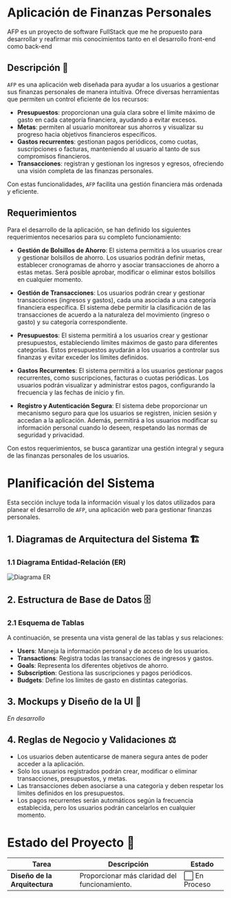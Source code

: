 
# Aplicación de Finanzas Personales

AFP es un proyecto de software FullStack que me he propuesto para desarrollar y reafirmar mis conocimientos tanto en el desarrollo front-end como back-end

## Descripción 📖

`AFP` es una aplicación web diseñada para ayudar a los usuarios a gestionar sus finanzas personales de manera intuitiva. Ofrece diversas herramientas que permiten un control eficiente de los recursos:

- **Presupuestos**: proporcionan una guía clara sobre el límite máximo de gasto en cada categoría financiera, ayudando a evitar excesos.
- **Metas**: permiten al usuario monitorear sus ahorros y visualizar su progreso hacia objetivos financieros específicos.
- **Gastos recurrentes**: gestionan pagos periódicos, como cuotas, suscripciones o facturas, manteniendo al usuario al tanto de sus compromisos financieros.
- **Transacciones**: registran y gestionan los ingresos y egresos, ofreciendo una visión completa de las finanzas personales.

Con estas funcionalidades, `AFP` facilita una gestión financiera más ordenada y eficiente.

## Requerimientos

Para el desarrollo de la aplicación, se han definido los siguientes requerimientos necesarios para su completo funcionamiento:

- **Gestión de Bolsillos de Ahorro**: El sistema permitirá a los usuarios crear y gestionar bolsillos de ahorro. Los usuarios podrán definir metas, establecer cronogramas de ahorro y asociar transacciones de ahorro a estas metas. Será posible aprobar, modificar o eliminar estos bolsillos en cualquier momento.

- **Gestión de Transacciones**: Los usuarios podrán crear y gestionar transacciones (ingresos y gastos), cada una asociada a una categoría financiera específica. El sistema debe permitir la clasificación de las transacciones de acuerdo a la naturaleza del movimiento (ingreso o gasto) y su categoría correspondiente.

- **Presupuestos**: El sistema permitirá a los usuarios crear y gestionar presupuestos, estableciendo límites máximos de gasto para diferentes categorías. Estos presupuestos ayudarán a los usuarios a controlar sus finanzas y evitar exceder los límites definidos.

- **Gastos Recurrentes**: El sistema permitirá a los usuarios gestionar pagos recurrentes, como suscripciones, facturas o cuotas periódicas. Los usuarios podrán visualizar y administrar estos pagos, configurando la frecuencia y las fechas de inicio y fin.

- **Registro y Autenticación Segura**: El sistema debe proporcionar un mecanismo seguro para que los usuarios se registren, inicien sesión y accedan a la aplicación. Además, permitirá a los usuarios modificar su información personal cuando lo deseen, respetando las normas de seguridad y privacidad.

Con estos requerimientos, se busca garantizar una gestión integral y segura de las finanzas personales de los usuarios.

# Planificación del Sistema

Esta sección incluye toda la información visual y los datos utilizados para planear el desarrollo de `AFP`, una aplicación web para gestionar finanzas personales.

## 1. Diagramas de Arquitectura del Sistema 🏗️

### 1.1 Diagrama Entidad-Relación (ER)

![Diagrama ER](https://ucarecdn.com/82e1874f-d5ca-43cc-bdb1-4334181ee6e1/)

<!-- ### 1.2 Diagrama de Componentes

![Diagrama de Componentes](https://ucarecdn.com/066f4bde-293a-4bae-828c-1d69a3196f61/) -->

## 2. Estructura de Base de Datos 🗄️

### 2.1 Esquema de Tablas

A continuación, se presenta una vista general de las tablas y sus relaciones:

- **Users**: Maneja la información personal y de acceso de los usuarios.
- **Transactions**: Registra todas las transacciones de ingresos y gastos.
- **Goals**: Representa los diferentes objetivos de ahorro.
- **Subscription**: Gestiona las suscripciones y pagos periódicos.
- **Budgets**: Define los límites de gasto en distintas categorías.

## 3. Mockups y Diseño de la UI 🎨

_En desarrollo_

<!-- ### 3.1 Pantallas de Usuario

![Pantalla de Usuario](ruta/al/mockup-pantalla-usuario.png)
Descripción: Diseño preliminar de la interfaz de usuario, mostrando cómo los usuarios gestionarán sus finanzas personales.

### 3.2 Pantallas de Transacciones

![Pantalla de Transacciones](ruta/al/mockup-pantalla-transacciones.png)
Descripción: Diseño de la pantalla donde los usuarios pueden añadir, editar y visualizar sus transacciones. -->

## 4. Reglas de Negocio y Validaciones ⚖️

- Los usuarios deben autenticarse de manera segura antes de poder acceder a la aplicación.
- Solo los usuarios registrados podrán crear, modificar o eliminar transacciones, presupuestos, y metas.
- Las transacciones deben asociarse a una categoría y deben respetar los límites definidos en los presupuestos.
- Los pagos recurrentes serán automáticos según la frecuencia establecida, pero los usuarios podrán cancelarlos en cualquier momento.

# Estado del Proyecto 📆

| Tarea | Descripción | Estado |
|-------|-------------|--------|
| **Diseño de la Arquitectura** | Proporcionar más claridad del funcionamiento. | ⬜️ En Proceso |

